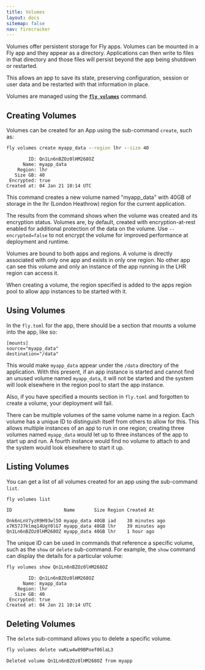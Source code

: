 ```yaml
---
title: Volumes
layout: docs
sitemap: false
nav: firecracker
---
```


Volumes offer persistent storage for Fly apps. Volumes can be mounted in a Fly app and they appear as a directory. Applications can then write to files in that directory and those files will persist beyond the app being shutdown or restarted.

This allows an app to save its state, preserving configuration, session or user data and be restarted with that information in place.

Volumes are managed using the [**`fly volumes`**](/docs/flyctl/volumes/) command.

## Creating Volumes

Volumes can be created for an App using the sub-command `create`, such as:

```cmd
fly volumes create myapp_data --region lhr --size 40
```
```out
        ID: Qn1Ln6nBZOz0lHM268OZ
      Name: myapp_data
    Region: lhr
   Size GB: 40
 Encrypted: true
Created at: 04 Jan 21 10:14 UTC
```

This command creates a new volume named "myapp_data" with 40GB of storage in the lhr (London Heathrow) region for the current application. 

The results from the command shows when the volume was created and its encryption status. Volumes are, by default, created with encryption-at-rest enabled for additional protection of the data on the volume. Use `--encrypted=false` to not encrypt the volume for improved performance at deployment and runtime.

Volumes are bound to both apps and regions. A volume is directly associated with only one app and exists in only one region. No other app can see this volume and only an instance of the app running in the LHR region can access it.

When creating a volume, the region specified is added to the apps region pool to allow app instances to be started with it.

## Using Volumes

In the `fly.toml` for the app, there should be a section that mounts a volume into the app, like so:

```
[mounts]
source="myapp_data"
destination="/data"
```

This would make `myapp_data` appear under the `/data` directory of the application. With this present, if an app instance is started and cannot find an unused volume named `myapp_data`, it will not be started and the system will look elsewhere in the region pool to start the app instance. 

Also, if you have specified a mounts section in `fly.toml` and forgotten to create a volume, your deployment will fail. 

There can be multiple volumes of the same volume name in a region. Each volume has a unique ID to distinguish itself from others to allow for this. This allows multiple instances of an app to run in one region; creating three volumes named `myapp_data` would let up to three instances of the app to start up and run. A fourth instance would find no volume to attach to and the system would look elsewhere to start it up.

## Listing Volumes

You can get a list of all volumes created for an app using the sub-command `list`. 

```cmd
fly volumes list
```
```out
ID                   Name       Size Region Created At

Onk6nLnV7yzR9H93wl5O myapp_data 40GB iad    38 minutes ago
x7K57J7klmq14UgY0lG7 myapp_data 40GB lhr    39 minutes ago
Qn1Ln6nBZOz0lHM268OZ myapp_data 40GB lhr    1 hour ago
```

The unique ID can be used in commands that reference a specific volume, such as the `show` or `delete` sub-command. For example, the `show` command can display the details for a particular volume:

```cmd
fly volumes show Qn1Ln6nBZOz0lHM268OZ
```
```out
        ID: Qn1Ln6nBZOz0lHM268OZ
      Name: myapp_data
    Region: lhr
   Size GB: 40
 Encrypted: true
Created at: 04 Jan 21 10:14 UTC
```

## Deleting Volumes

The `delete` sub-command allows you to delete a specific volume.

```cmd
fly volumes delete vwKLw4w09BPoef06laL3
```
```out
Deleted volume Qn1Ln6nBZOz0lHM268OZ from myapp
```





